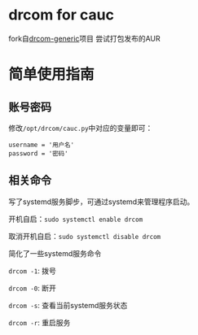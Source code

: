 # drcom for cauc
fork自[drcom-generic](https://github.com/carlsplace/drcom-cauc)项目
尝试打包发布的AUR

# 简单使用指南

## 账号密码

修改`/opt/drcom/cauc.py`中对应的变量即可：
```
username = '用户名'
password = '密码'
```

## 相关命令
写了systemd服务脚步，可通过systemd来管理程序启动。

开机自启：`sudo systemctl enable drcom`

取消开机自启：`sudo systemctl disable drcom`

简化了一些systemd服务命令

`drcom -1`: 拨号

`drcom -0`: 断开

`drcom -s`: 查看当前systemd服务状态

`drcom -r`: 重启服务
